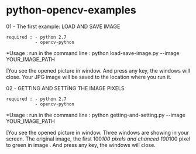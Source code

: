 # python-opencv-examples


01 - The first example: LOAD AND SAVE IMAGE 

    required : - python 2.7 
               - opencv-python
               
*Usage : run in the command line : python load-save-image.py --image YOUR_IMAGE_PATH

[You see the opened picture in window. And press any key, the windows will close. Your JPG image will be saved to the location where you run it.

02 - GETTING AND SETTİNG THE IMAGE PIXELS 

    required : - python 2.7 
               - opencv-python
               
*Usage : run in the command line : python getting-and-setting.py --image YOUR_IMAGE_PATH

[You see the opened picture in window. Three windows are showing in your screen. The original image, the first 100*100 pixels and chanced 100*100 pixel to green in image . And press any key, the windows will close.
